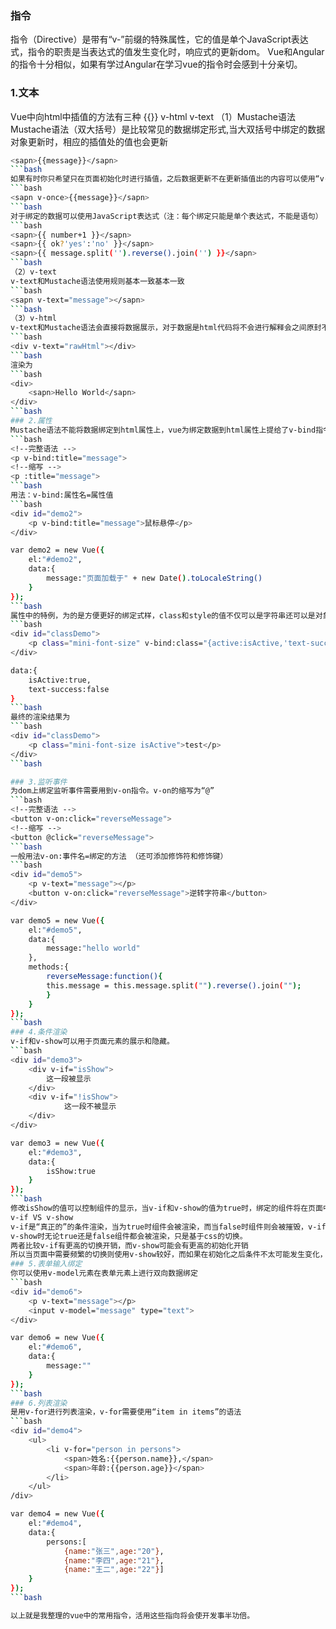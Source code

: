 ### 指令
指令（Directive）是带有“v-”前缀的特殊属性，它的值是单个JavaScript表达式，指令的职责是当表达式的值发生变化时，响应式的更新dom。
Vue和Angular的指令十分相似，如果有学过Angular在学习vue的指令时会感到十分亲切。
### 1.文本
Vue中向html中插值的方法有三种
{{}} v-html v-text 
（1）Mustache语法
Mustache语法（双大括号）是比较常见的数据绑定形式,当大双括号中绑定的数据对象更新时，相应的插值处的值也会更新
```bash
<sapn>{{message}}</sapn>
```bash
如果有时你只希望只在页面初始化时进行插值，之后数据更新不在更新插值出的内容可以使用“v-once”指令
```bash
<sapn v-once>{{message}}</sapn>
```bash
对于绑定的数据可以使用JavaScript表达式（注：每个绑定只能是单个表达式，不能是语句）
```bash
<sapn>{{ number+1 }}</sapn>
<sapn>{{ ok?'yes':'no' }}</sapn>
<sapn>{{ message.split('').reverse().join('') }}</sapn>
```bash
（2）v-text
v-text和Mustache语法使用规则基本一致基本一致
```bash
<sapn v-text="message"></sapn>
```bash
（3）v-html
v-text和Mustache语法会直接将数据展示，对于数据是html代码将不会进行解释会之间原封不动的展示，而如果你想输出正真的html代码，就可以使用v-html,testtHtml="<sapn>Hello World</sapn>"
```bash
<div v-text="rawHtml"></div>
```bash
渲染为
```bash
<div>
	<sapn>Hello World</sapn>
</div>
```bash
### 2.属性
Mustache语法不能将数据绑定到html属性上，vue为绑定数据到html属性上提给了v-bind指令。v-bind的缩写为“:”
```bash
<!--完整语法 -->
<p v-bind:title="message">
<!--缩写 -->
<p :title="message">
```bash
用法：v-bind:属性名=属性值
```bash
<div id="demo2">
	<p v-bind:title="message">鼠标悬停</p>
</div>

var demo2 = new Vue({
	el:"#demo2",
	data:{
		message:"页面加载于" + new Date().toLocaleString()
	}
}); 
```bash
属性中的特例，为的是方便更好的绑定式样，class和style的值不仅可以是字符串还可以是对象和数组。而且v-bind:class的值还可以与其他普通的class共存
```bash
<div id="classDemo">
	<p class="mini-font-size" v-bind:class="{active:isActive,'text-success'}">test</p>
</div>

data:{
	isActive:true,
	text-success:false
}
```bash
最终的渲染结果为
```bash
<div id="classDemo">
	<p class="mini-font-size isActive">test</p>
</div>
```bash

### 3.监听事件
为dom上绑定监听事件需要用到v-on指令。v-on的缩写为“@”
```bash
<!--完整语法 -->
<button v-on:click="reverseMessage">
<!--缩写 -->
<button @click="reverseMessage">
```bash
一般用法v-on:事件名=绑定的方法 （还可添加修饰符和修饰键）
```bash
<div id="demo5">
	<p v-text="message"></p>
	<button v-on:click="reverseMessage">逆转字符串</button>
</div>

var demo5 = new Vue({
	el:"#demo5",
	data:{
		message:"hello world"
	},
	methods:{
		reverseMessage:function(){
		this.message = this.message.split("").reverse().join("");
		}
	}
});
```bash
### 4.条件渲染
v-if和v-show可以用于页面元素的展示和隐藏。
```bash
<div id="demo3">
	<div v-if="isShow">
		这一段被显示
	</div>
	<div v-if="!isShow">
			这一段不被显示
	</div>
</div>

var demo3 = new Vue({
	el:"#demo3",
	data:{
		isShow:true
	}
});
```bash
修改isShow的值可以控制组件的显示，当v-if和v-show的值为true时，绑定的组件将在页面中展示，为false时将被隐藏。有人会有这样的疑问，为什么两个使用的方法一样，展示的效果也一样为什么要v-if和v-show呢
v-if VS v-show
v-if是“真正的”的条件渲染，当为true时组件会被渲染，而当false时组件则会被摧毁，v-if页面初始化时为false将不渲染。
v-show时无论true还是false组件都会被渲染，只是基于css的切换。
两者比较v-if有更高的切换开销，而v-show可能会有更高的初始化开销
所以当页面中需要频繁的切换则使用v-show较好，而如果在初始化之后条件不太可能发生变化，使用v-if比较好。
### 5.表单输入绑定
你可以使用v-model元素在表单元素上进行双向数据绑定
```bash
<div id="demo6">
	<p v-text="message"></p>
	<input v-model="message" type="text">
</div>

var demo6 = new Vue({
	el:"#demo6",
	data:{
		message:""
	}
});
```bash
### 6.列表渲染
是用v-for进行列表渲染，v-for需要使用“item in items”的语法
```bash
<div id="demo4">
	<ul>
		<li v-for="person in persons">
			<span>姓名:{{person.name}},</span>
			<span>年龄:{{person.age}}</span>
		</li>
	</ul>
/div>

var demo4 = new Vue({
	el:"#demo4",
	data:{
		persons:[
			{name:"张三",age:"20"},
			{name:"李四",age:"21"},
			{name:"王二",age:"22"}]
	}
});
```bash

以上就是我整理的vue中的常用指令，活用这些指向将会使开发事半功倍。
